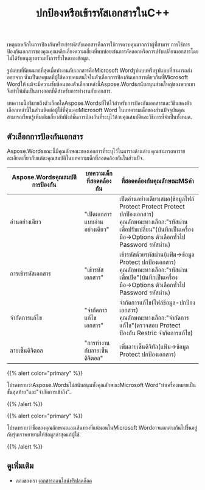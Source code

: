 ﻿---
title: ปกป้องหรือเข้ารหัสเอกสารในC++
second_title: Aspose.WordsสำหรับC++
articleTitle: ปกป้องหรือเข้ารหัสเอกสาร
linktitle: ปกป้องหรือเข้ารหัสเอกสาร
description: "Aspose.WordsสำหรับC++ ให้แบบอ่านอย่างเดียวเข้ารหัสเอกสารจำกัดการแก้ไขและลายเซ็นดิจิทัลสำหรับการป้องกั Aspose.Wordsรองรับตัวเลือกการป้องกันคำมากที่สุด."
type: docs
weight: 50
url: /th/cpp/protect-or-encrypt-a-document/
---

เหตุผลหลักในการป้องกันหรือเข้ารหัสลับเอกสารคือการใช้การควบคุมมากกว่าผู้ที่สามาร การใช้การป้องกันเอกสารของคุณคุณหลีกเลี่ยงความเสี่ยงที่พบบ่อยเช่นการคัดลอกหรือการปรับเปลี่ยนเอกสารโดยไม่ได้รับอนุญาตรวมทั้งการรั่วไหลของข้อมูล.

รูปแบบที่นิยมมากที่สุดเมื่อทำงานกับเอกสารคือMicrosoft Wordรูปแบบหรือรูปแบบที่สามารถส่งออกจาก นั่นเป็นเหตุผลที่ผู้ใช้หลายคนสนใจในตัวเลือกการป้องกันเอกสารเดียวกันที่Microsoft Wordให้ แม้จะมีความซับซ้อนของตัวเลือกเหล่านี้Aspose.Wordsสนับสนุนส่วนใหญ่ของพวกเขาจึงทำให้มันเป็นทางออกที่ดีสำหรับการทำงานกับเอกสาร.

บทความนี้อธิบายถึงตัวเลือกใดAspose.Wordsที่ให้ไว้สำหรับการป้องกันเอกสารและวิธีแสดงตัวเลือกเหล่านี้ในส่วนติดต่อผู้ใช้ที่คุ้นเคยMicrosoft Word ในบทความเด็กของส่วนปัจจุบันคุณสามารถเรียนรู้เพิ่มเติมเกี่ยวกับฟังก์ชั่นการป้องกันที่ระบุไว้ด้วยคุณสมบัติและวิธีการที่จำเป็นทั้งหมด.

## ตัวเลือกการป้องกันเอกสาร

Aspose.Wordsขณะนี้มีคุณลักษณะของเอกสารที่ระบุไว้ในตารางด้านล่าง คุณสามารถหารายละเอียดเกี่ยวกับแต่ละคุณสมบัติในบทความเด็กที่สอดคล้องกันในส่วนปัจ.

| Aspose.Wordsคุณสมบัติการป้องกัน | บทความเด็กที่สอดคล้องกัน | ที่สอดคล้องกันคุณลักษณะMSคำ |
| ------------------------------- | ------------------------------ | ------------------------------------------------------------ |
| อ่านอย่างเดียว | "เปิดเอกสารแบบอ่านอย่างเดียว" | เปิดอ่านอย่างเดียวเสมอ(ข้อมูลไฟล์ Protect Protect Protect ปกป้องเอกสาร)<br />คุณลักษณะทางเลือก:"รหัสผ่านเพื่อปรับเปลี่ยน"(บันทึกเป็นเครื่องมือ→Options ตัวเลือกทั่วไป Password รหัสผ่าน) |
| การเข้ารหัสเอกสาร | "เข้ารหัสเอกสาร" | เข้ารหัสด้วยรหัสผ่าน(แฟ้ม→ข้อมูล Protect ปกป้องเอกสาร)<br />คุณลักษณะทางเลือก:"รหัสผ่านเพื่อเปิด"(บันทึกเป็นเครื่องมือ→Options ตัวเลือกทั่วไป Password รหัสผ่าน) |
| จำกัดการแก้ไข | "จำกัดการแก้ไขเอกสาร" | จำกัดการแก้ไข(ไฟล์ข้อมูล-ปกป้องเอกสาร)<br />คุณลักษณะทางเลือก:"จำกัดการแก้ไข"(ตรวจสอบ Protect ป้องกัน Restric จำกัดการแก้ไข) |
| ลายเซ็นดิจิตอล | "การทำงานกับลายเซ็นดิจิตอล" | เพิ่มลายเซ็นดิจิทัล(แฟ้ม→ข้อมูล Protect ปกป้องเอกสาร) |

{{% alert color="primary" %}}

โปรดทราบว่าAspose.Wordsไม่สนับสนุนทั้งคุณลักษณะMicrosoft Word"ทำเครื่องหมายเป็นขั้นสุดท้าย"และ"จำกัดการเข้าถึง".

{{% /alert %}}

{{% alert color="primary" %}}

โปรดทราบว่าชื่อของคุณลักษณะและเส้นทางที่แน่นอนในMicrosoft Wordอาจแตกต่างกันไปขึ้นอยู่กับรุ่นเราพยายามให้ข้อมูลล่าสุดแก่ผู้ใช้.

{{% /alert %}}

## ดูเพิ่มเติม

* ลองของเรา [เอกสารออนไลน์ฟรีปลดล็อค](https://products.aspose.app/words/unlock)
